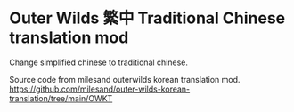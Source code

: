 # Outer Wilds 繁中 Traditional Chinese translation mod

Change simplified chinese to traditional chinese.

Source code from milesand outerwilds korean translation mod.
https://github.com/milesand/outer-wilds-korean-translation/tree/main/OWKT
